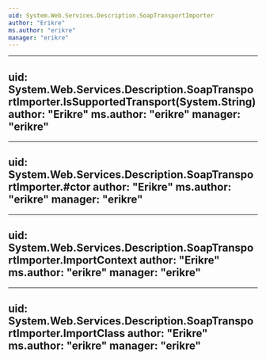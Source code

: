 ```yaml
---
uid: System.Web.Services.Description.SoapTransportImporter
author: "Erikre"
ms.author: "erikre"
manager: "erikre"
---
```


---
uid: System.Web.Services.Description.SoapTransportImporter.IsSupportedTransport(System.String)
author: "Erikre"
ms.author: "erikre"
manager: "erikre"
---

---
uid: System.Web.Services.Description.SoapTransportImporter.#ctor
author: "Erikre"
ms.author: "erikre"
manager: "erikre"
---

---
uid: System.Web.Services.Description.SoapTransportImporter.ImportContext
author: "Erikre"
ms.author: "erikre"
manager: "erikre"
---

---
uid: System.Web.Services.Description.SoapTransportImporter.ImportClass
author: "Erikre"
ms.author: "erikre"
manager: "erikre"
---
